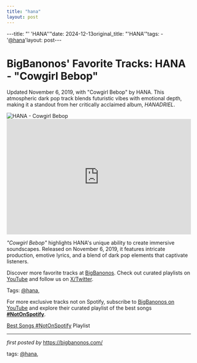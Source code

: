 ```yaml
---
title: "hana"
layout: post
---
```

---title: "' 'HANA''"date: 2024-12-13original_title: "'HANA'"tags:  - '[@hana](/tags/hana/)'layout: post---<!-- Post Title --><h1 >BigBanonos' Favorite Tracks: HANA - "Cowgirl Bebop"</h1> <!-- Introductory Text --><p >Updated November 6, 2019, with "Cowgirl Bebop" by HANA. This atmospheric dark pop track blends futuristic vibes with emotional depth, making it a standout from her critically acclaimed album, *HANADRIEL*.</p> <!-- Featured Image --><div > <img src="https://f4.bcbits.com/img/0017909307_10.jpg" alt="HANA - Cowgirl Bebop" /></div> <!-- YouTube Video Embed --><div > <iframe width="100%" height="315" src="https://www.youtube.com/embed/tKPqTJq-w40" title="Cowgirl Bebop" frameborder="0" allow="accelerometer; autoplay; encrypted-media; gyroscope; picture-in-picture; web-share" referrerpolicy="strict-origin-when-cross-origin" allowfullscreen></iframe></div> <!-- Song Information --><div > <p><em>"Cowgirl Bebop"</em> highlights HANA's unique ability to create immersive soundscapes. Released on November 6, 2019, it features intricate production, emotive lyrics, and a blend of dark pop elements that captivate listeners.</p></div> <!-- Footer Links --><div > <p>Discover more favorite tracks at <a href="https://bigbanonos.com/" target="_blank">BigBanonos</a>. Check out curated playlists on <a href="https://www.youtube.com/[@BigBanonos](/tags/BigBanonos/)" target="_blank">YouTube</a> and follow us on <a href="https://x.com/bigbanonos" target="_blank">X/Twitter</a>.</p></div> <!-- Tags --><p >Tags: [@hana](/tags/hana/),</p><!--Subscribe and Playlist Links--><div>    <p>For more exclusive tracks not on Spotify, subscribe to <a href="https://www.youtube.com/[@BigBanonos](/tags/BigBanonos/)" target="_blank">BigBanonos on YouTube</a> and explore their curated playlist of the best songs <strong>[#NotOnSpotify](/tags/NotOnSpotify/)</strong>.</p>    <p><a href="https://www.youtube.com/playlist?list=PLtuNtuTatqI0kFahUCbtbfenC_ET5O_tr" target="_blank">Best Songs [#NotOnSpotify](/tags/NotOnSpotify/) Playlist<br /></a></p></div><hr /><p><em>first posted by</em> <a href="https://bigbanonos.com/" rel="noopener" target="_new">https://bigbanonos.com/</a></p><p>tags: [@hana](/tags/hana/),</p>